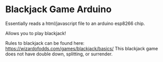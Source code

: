 # Blackjack Game Arduino
Essentially reads a html/javascript file to an arduino esp8266 chip.

Allows you to play blackjack! 

Rules to blackjack can be found here: https://wizardofodds.com/games/blackjack/basics/
This blackjack game does not have double down, splitting, or surrender.
